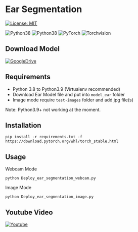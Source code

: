 # Ear Segmentation

[![License: MIT](https://img.shields.io/badge/License-MIT-yellow.svg)](https://opensource.org/licenses/MIT)
<p>
  <img alt="Python38" src="https://img.shields.io/badge/Python-3.8-3776AB.svg?logo=Python&logoColor=white"></img>
  <img alt="Python38" src="https://img.shields.io/badge/Python-3.9-3776AB.svg?logo=Python&logoColor=white"></img>
  <img alt="PyTorch" src="https://img.shields.io/badge/PyTorch-1.8.1+cpu-EE4C2C.svg?logo=PyTorch&logoColor=white"></img>
  <img alt="Torchvision" src="https://img.shields.io/badge/Torchvision-0.9.1+cpu-EE4C2C.svg?logo=PyTorch&logoColor=white"></img>
</p>

## Download Model

<p>
<a href="https://drive.google.com/drive/folders/1_M_8uuTgU__wRVbE2g2jOagLD7Eog1F8?usp=sharing"><img alt="GoogleDrive" src="https://img.shields.io/badge/GoogleDrive-4285F4?logo=GoogleDrive&logoColor=white"></a>
</p>

## Requirements

* Python 3.8 to Python3.9 (Virtualenv recommended)
* Download Ear Model file and put into `model_ear` folder
* Image mode require `test-images` folder and add jpg file(s) 

Note: Python3.9+ not working at the moment.
## Installation

```
pip install -r requirements.txt -f https://download.pytorch.org/whl/torch_stable.html 
```

## Usage

Webcam Mode
```
python Deploy_ear_segmentation_webcam.py
```

Image Mode
```
python Deploy_ear_segmentation_image.py
```

## Youtube Video

<p>
<a href="https://www.youtube.com/watch?v=5Puxj7Q0EEo"><img alt="Youtube" src="https://img.shields.io/badge/Youtube-FF0000?logo=Youtube&logoColor=white"></a>
</p>



